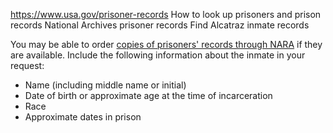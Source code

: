 

https://www.usa.gov/prisoner-records
How to look up prisoners and prison records
National Archives prisoner records
Find Alcatraz inmate records

You may be able to order
[copies of prisoners' records through NARA](https://www.archives.gov/research/order#other)
if they are available. Include the following information about the inmate in your request:

* Name (including middle name or initial)
* Date of birth or approximate age at the time of incarceration
* Race
* Approximate dates in prison
